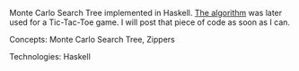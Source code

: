 Monte Carlo Search Tree implemented in Haskell. [The algorithm] was later used for a Tic-Tac-Toe game.
I will post that piece of code as soon as I can.

Concepts: Monte Carlo Search Tree, Zippers

Technologies: Haskell

[The algorithm]:https://www.youtube.com/watch?v=UXW2yZndl7U
